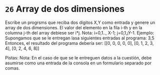 # `26` Array de dos dimensiones

Escribe un progrsms que reciba dos dígitos X,Y como entrada y genere un array de dos dimensiones. El valor del elemento en la fila i-th y en la columna j-th del array debiese ser i*j.
Nota: i=0,1.., X-1; j=0,1,¡­Y-1.
Ejemplo:
Supongamos que se le entregan lasa siguientes entradas al programa:
3,5
Entonces, el resultado del programa debería ser:
[[0, 0, 0, 0, 0], [0, 1, 2, 3, 4], [0, 2, 4, 6, 8]] 

Pistas:
Nota: En el caso de que se le entreguen datos a la cuestión, debe asumirse como una entrada de la consola en un formulario separado por comas.

